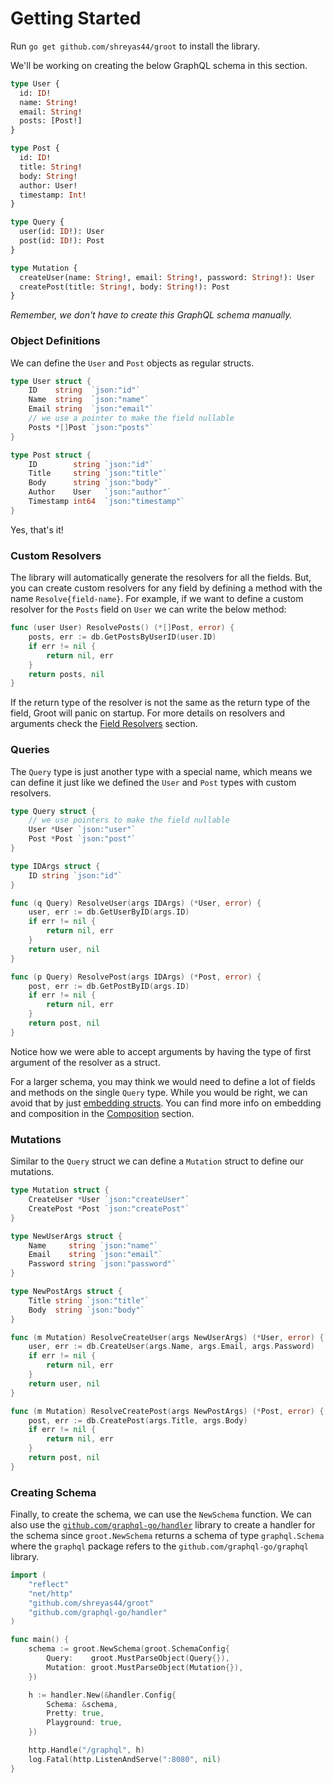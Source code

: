 # Getting Started

Run `go get github.com/shreyas44/groot` to install the library.

We'll be working on creating the below GraphQL schema in this section.

```graphql
type User {
  id: ID!
  name: String!
  email: String!
  posts: [Post!]
}

type Post {
  id: ID!
  title: String!
  body: String!
  author: User!
  timestamp: Int!
}

type Query {
  user(id: ID!): User
  post(id: ID!): Post
}

type Mutation {
  createUser(name: String!, email: String!, password: String!): User
  createPost(title: String!, body: String!): Post
}
```

_Remember, we don't have to create this GraphQL schema manually._

### Object Definitions

We can define the `User` and `Post` objects as regular structs.

```go
type User struct {
	ID    string  `json:"id"`
	Name  string  `json:"name"`
	Email string  `json:"email"`
	// we use a pointer to make the field nullable
	Posts *[]Post `json:"posts"`
}

type Post struct {
	ID        string `json:"id"`
	Title     string `json:"title"`
	Body      string `json:"body"`
	Author    User   `json:"author"`
	Timestamp int64  `json:"timestamp"`
}
```

Yes, that's it!

### Custom Resolvers

The library will automatically generate the resolvers for all the fields. But, you can create custom resolvers for any field by defining a method with the name `Resolve{field-name}`. For example, if we want to define a custom resolver for the `Posts` field on `User` we can write the below method:

```go
func (user User) ResolvePosts() (*[]Post, error) {
	posts, err := db.GetPostsByUserID(user.ID)
	if err != nil {
		return nil, err
	}
	return posts, nil
}
```

If the return type of the resolver is not the same as the return type of the field, Groot will panic on startup. For more details on resolvers and arguments check the [Field Resolvers](./type-definitions/field-resolvers) section.

### Queries

The `Query` type is just another type with a special name, which means we can define it just like we defined the `User` and `Post` types with custom resolvers.

```go
type Query struct {
	// we use pointers to make the field nullable
	User *User `json:"user"`
	Post *Post `json:"post"`
}

type IDArgs struct {
	ID string `json:"id"`
}

func (q Query) ResolveUser(args IDArgs) (*User, error) {
	user, err := db.GetUserByID(args.ID)
	if err != nil {
		return nil, err
	}
	return user, nil
}

func (p Query) ResolvePost(args IDArgs) (*Post, error) {
	post, err := db.GetPostByID(args.ID)
	if err != nil {
		return nil, err
	}
	return post, nil
}
```

Notice how we were able to accept arguments by having the type of first argument of the resolver as a struct.

For a larger schema, you may think we would need to define a lot of fields and methods on the single `Query` type. While you would be right, we can avoid that by just [embedding structs](https://www.geeksforgeeks.org/composition-in-golangj/). You can find more info on embedding and composition in the [Composition](./composition) section.

### Mutations

Similar to the `Query` struct we can define a `Mutation` struct to define our mutations.

```go
type Mutation struct {
	CreateUser *User `json:"createUser"`
	CreatePost *Post `json:"createPost"`
}

type NewUserArgs struct {
	Name     string `json:"name"`
	Email    string `json:"email"`
	Password string `json:"password"`
}

type NewPostArgs struct {
	Title string `json:"title"`
	Body  string `json:"body"`
}

func (m Mutation) ResolveCreateUser(args NewUserArgs) (*User, error) {
	user, err := db.CreateUser(args.Name, args.Email, args.Password)
	if err != nil {
		return nil, err
	}
	return user, nil
}

func (m Mutation) ResolveCreatePost(args NewPostArgs) (*Post, error) {
	post, err := db.CreatePost(args.Title, args.Body)
	if err != nil {
		return nil, err
	}
	return post, nil
}
```

### Creating Schema

Finally, to create the schema, we can use the `NewSchema` function. We can also use the [`github.com/graphql-go/handler`](https://github.com/graphql-go/handler) library to create a handler for the schema since `groot.NewSchema` returns a schema of type `graphql.Schema` where the `graphql` package refers to the `github.com/graphql-go/graphql` library.

```go
import (
	"reflect"
	"net/http"
	"github.com/shreyas44/groot"
	"github.com/graphql-go/handler"
)

func main() {
	schema := groot.NewSchema(groot.SchemaConfig{
		Query:    groot.MustParseObject(Query{}),
		Mutation: groot.MustParseObject(Mutation{}),
	})

	h := handler.New(&handler.Config{
		Schema: &schema,
		Pretty: true,
		Playground: true,
	})

	http.Handle("/graphql", h)
	log.Fatal(http.ListenAndServe(":8080", nil)
}
```
